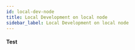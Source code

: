 ```yaml
---
id: local-dev-node
title: Local Development on local node
sidebar_label: Local Development on local node
---
```


#### Test